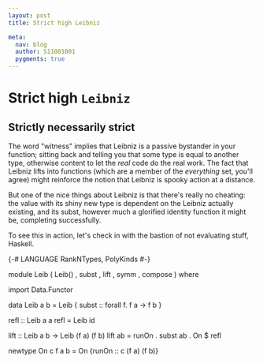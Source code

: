 ```yaml
---
layout: post
title: Strict high Leibniz

meta:
  nav: blog
  author: S11001001
  pygments: true
---
```


Strict high `Leibniz`
=====================

Strictly necessarily strict
---------------------------

The word "witness" implies that Leibniz is a passive bystander in your
function; sitting back and telling you that some type is equal to
another type, otherwise content to let the *real* code do the real
work. The fact that Leibniz lifts into functions (which are a member
of the *everything* set, you'll agree) might reinforce the notion that
Leibniz is spooky action at a distance.

But one of the nice things about Leibniz is that there's really no
cheating: the value with its shiny new type is dependent on the
Leibniz actually existing, and its subst, however much a glorified
identity function it might be, completing successfully.

To see this in action, let's check in with the bastion of not
evaluating stuff, Haskell.

{-# LANGUAGE RankNTypes, PolyKinds #-}

module Leib
  (
    Leib()
  , subst
  , lift
  , symm
  , compose
  ) where

import Data.Functor

data Leib a b = Leib {
  subst :: forall f. f a -> f b
}

refl :: Leib a a
refl = Leib id

lift :: Leib a b -> Leib (f a) (f b)
lift ab = runOn . subst ab . On $ refl

newtype On c f a b = On {runOn :: c (f a) (f b)}
